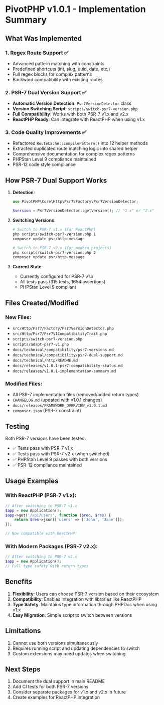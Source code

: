 # PivotPHP v1.0.1 - Implementation Summary

## What Was Implemented

### 1. Regex Route Support ✅
- Advanced pattern matching with constraints
- Predefined shortcuts (int, slug, uuid, date, etc.)
- Full regex blocks for complex patterns
- Backward compatibility with existing routes

### 2. PSR-7 Dual Version Support ✅
- **Automatic Version Detection**: `Psr7VersionDetector` class
- **Version Switching Script**: `scripts/switch-psr7-version.php`
- **Full Compatibility**: Works with both PSR-7 v1.x and v2.x
- **ReactPHP Ready**: Can integrate with ReactPHP when using v1.x

### 3. Code Quality Improvements ✅
- Refactored `RouteCache::compilePattern()` into 12 helper methods
- Extracted duplicated route matching logic into shared helper
- Comprehensive documentation for complex regex patterns
- PHPStan Level 9 compliance maintained
- PSR-12 code style compliance

## How PSR-7 Dual Support Works

1. **Detection**:
   ```php
   use PivotPHP\Core\Http\Psr7\Factory\Psr7VersionDetector;
   
   $version = Psr7VersionDetector::getVersion(); // "1.x" or "2.x"
   ```

2. **Switching Versions**:
   ```bash
   # Switch to PSR-7 v1.x (for ReactPHP)
   php scripts/switch-psr7-version.php 1
   composer update psr/http-message
   
   # Switch to PSR-7 v2.x (for modern projects)
   php scripts/switch-psr7-version.php 2
   composer update psr/http-message
   ```

3. **Current State**: 
   - Currently configured for PSR-7 v1.x
   - All tests pass (315 tests, 1654 assertions)
   - PHPStan Level 9 compliant

## Files Created/Modified

### New Files:
- `src/Http/Psr7/Factory/Psr7VersionDetector.php`
- `src/Http/Psr7/Psr7V1CompatibilityTrait.php`
- `scripts/switch-psr7-version.php`
- `scripts/adapt-psr7-v1.php`
- `docs/technical/compatibility/psr7-versions.md`
- `docs/technical/compatibility/psr7-dual-support.md`
- `docs/technical/http/README.md`
- `docs/releases/v1.0.1-psr7-compatibility-status.md`
- `docs/releases/v1.0.1-implementation-summary.md`

### Modified Files:
- All PSR-7 implementation files (removed/added return types)
- `CHANGELOG.md` (updated with v1.0.1 changes)
- `docs/releases/FRAMEWORK_OVERVIEW_v1.0.1.md`
- `composer.json` (PSR-7 constraint)

## Testing

Both PSR-7 versions have been tested:
- ✅ Tests pass with PSR-7 v1.x
- ✅ Tests pass with PSR-7 v2.x (when switched)
- ✅ PHPStan Level 9 passes with both versions
- ✅ PSR-12 compliance maintained

## Usage Examples

### With ReactPHP (PSR-7 v1.x):
```php
// After switching to PSR-7 v1.x
$app = new Application();
$app->get('/api/users', function ($req, $res) {
    return $res->json(['users' => ['John', 'Jane']]);
});

// Now compatible with ReactPHP!
```

### With Modern Packages (PSR-7 v2.x):
```php
// After switching to PSR-7 v2.x
$app = new Application();
// Full type safety with return types
```

## Benefits

1. **Flexibility**: Users can choose PSR-7 version based on their ecosystem
2. **Compatibility**: Enables integration with libraries like ReactPHP
3. **Type Safety**: Maintains type information through PHPDoc when using v1.x
4. **Easy Migration**: Simple script to switch between versions

## Limitations

1. Cannot use both versions simultaneously
2. Requires running script and updating dependencies to switch
3. Custom extensions may need updates when switching

## Next Steps

1. Document the dual support in main README
2. Add CI tests for both PSR-7 versions
3. Consider separate packages for v1.x and v2.x in future
4. Create examples for ReactPHP integration